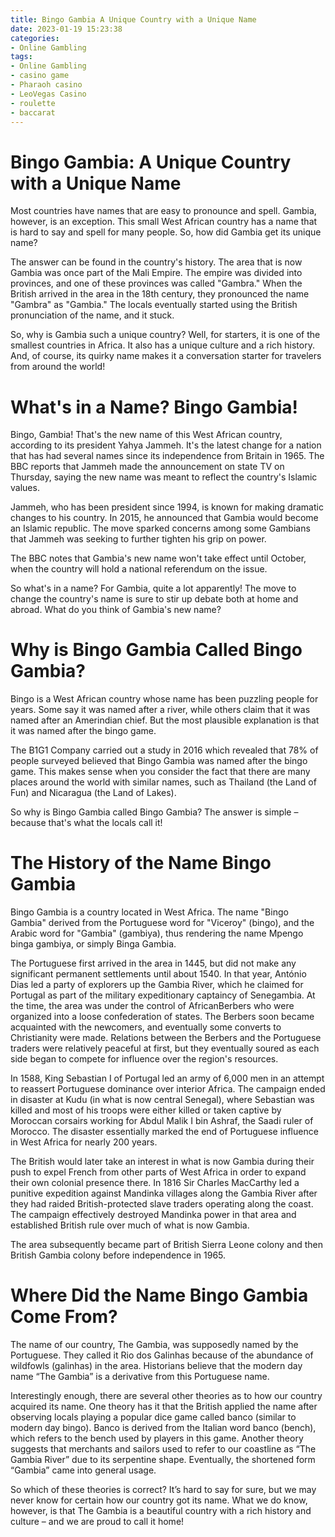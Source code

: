 ```yaml
---
title: Bingo Gambia A Unique Country with a Unique Name
date: 2023-01-19 15:23:38
categories:
- Online Gambling
tags:
- Online Gambling
- casino game
- Pharaoh casino
- LeoVegas Casino
- roulette
- baccarat
---
```



#  Bingo Gambia: A Unique Country with a Unique Name

Most countries have names that are easy to pronounce and spell. Gambia, however, is an exception. This small West African country has a name that is hard to say and spell for many people. So, how did Gambia get its unique name?

The answer can be found in the country's history. The area that is now Gambia was once part of the Mali Empire. The empire was divided into provinces, and one of these provinces was called "Gambra." When the British arrived in the area in the 18th century, they pronounced the name "Gambra" as "Gambia." The locals eventually started using the British pronunciation of the name, and it stuck.

So, why is Gambia such a unique country? Well, for starters, it is one of the smallest countries in Africa. It also has a unique culture and a rich history. And, of course, its quirky name makes it a conversation starter for travelers from around the world!

#  What's in a Name? Bingo Gambia!

Bingo, Gambia! That's the new name of this West African country, according to its president Yahya Jammeh. It's the latest change for a nation that has had several names since its independence from Britain in 1965. The BBC reports that Jammeh made the announcement on state TV on Thursday, saying the new name was meant to reflect the country's Islamic values.

Jammeh, who has been president since 1994, is known for making dramatic changes to his country. In 2015, he announced that Gambia would become an Islamic republic. The move sparked concerns among some Gambians that Jammeh was seeking to further tighten his grip on power.

The BBC notes that Gambia's new name won't take effect until October, when the country will hold a national referendum on the issue.

So what's in a name? For Gambia, quite a lot apparently! The move to change the country's name is sure to stir up debate both at home and abroad. What do you think of Gambia's new name?

#  Why is Bingo Gambia Called Bingo Gambia?

Bingo is a West African country whose name has been puzzling people for years. Some say it was named after a river, while others claim that it was named after an Amerindian chief. But the most plausible explanation is that it was named after the bingo game.

The B1G1 Company carried out a study in 2016 which revealed that 78% of people surveyed believed that Bingo Gambia was named after the bingo game. This makes sense when you consider the fact that there are many places around the world with similar names, such as Thailand (the Land of Fun) and Nicaragua (the Land of Lakes).

So why is Bingo Gambia called Bingo Gambia? The answer is simple – because that's what the locals call it!

#  The History of the Name Bingo Gambia 

Bingo Gambia is a country located in West Africa. The name "Bingo Gambia" derived from the Portuguese word for "Viceroy" (bingo), and the Arabic word for "Gambia" (gambiya), thus rendering the name Mpengo binga gambiya, or simply Binga Gambia.

The Portuguese first arrived in the area in 1445, but did not make any significant permanent settlements until about 1540. In that year, António Dias led a party of explorers up the Gambia River, which he claimed for Portugal as part of the military expeditionary captaincy of Senegambia. At the time, the area was under the control of AfricanBerbers who were organized into a loose confederation of states. The Berbers soon became acquainted with the newcomers, and eventually some converts to Christianity were made. Relations between the Berbers and the Portuguese traders were relatively peaceful at first, but they eventually soured as each side began to compete for influence over the region's resources. 

In 1588, King Sebastian I of Portugal led an army of 6,000 men in an attempt to reassert Portuguese dominance over interior Africa. The campaign ended in disaster at Kudu (in what is now central Senegal), where Sebastian was killed and most of his troops were either killed or taken captive by Moroccan corsairs working for Abdul Malik I bin Ashraf, the Saadi ruler of Morocco. The disaster essentially marked the end of Portuguese influence in West Africa for nearly 200 years.

The British would later take an interest in what is now Gambia during their push to expel French from other parts of West Africa in order to expand their own colonial presence there. In 1816 Sir Charles MacCarthy led a punitive expedition against Mandinka villages along the Gambia River after they had raided British-protected slave traders operating along the coast. The campaign effectively destroyed Mandinka power in that area and established British rule over much of what is now Gambia.

The area subsequently became part of British Sierra Leone colony and then British Gambia colony before independence in 1965.

#  Where Did the Name Bingo Gambia Come From?

The name of our country, The Gambia, was supposedly named by the Portuguese. They called it Rio dos Galinhas because of the abundance of wildfowls (galinhas) in the area. Historians believe that the modern day name “The Gambia” is a derivative from this Portuguese name.

Interestingly enough, there are several other theories as to how our country acquired its name. One theory has it that the British applied the name after observing locals playing a popular dice game called banco (similar to modern day bingo). Banco is derived from the Italian word banco (bench), which refers to the bench used by players in this game. Another theory suggests that merchants and sailors used to refer to our coastline as “The Gambia River” due to its serpentine shape. Eventually, the shortened form “Gambia” came into general usage.

So which of these theories is correct? It’s hard to say for sure, but we may never know for certain how our country got its name. What we do know, however, is that The Gambia is a beautiful country with a rich history and culture – and we are proud to call it home!